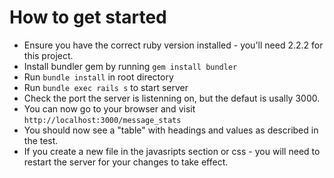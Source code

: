 
How to get started
==================

*  Ensure you have the correct ruby version installed - you'll need 2.2.2 for this project.
*  Install bundler gem by running `gem install bundler`
*  Run `bundle install` in root directory
*  Run `bundle exec rails s` to start server
*  Check the port the server is listenning on, but the defaut is usally 3000.
*  You can now go to your browser and visit `http://localhost:3000/message_stats`
*  You should now see a "table" with headings and values as described in the test.
*  If you create a new file in the javasripts section or css - you will need to
   restart the server for your changes to take effect.
